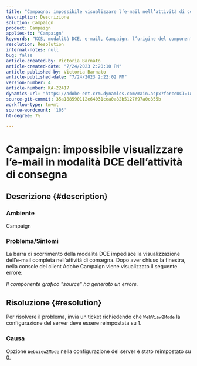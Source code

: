 ```yaml
---
title: "Campagna: impossibile visualizzare l’e-mail nell’attività di consegna in modalità DCE"
description: Descrizione
solution: Campaign
product: Campaign
applies-to: "Campaign"
keywords: "KCS, modalità DCE, e-mail, Campaign, l’origine del componente grafico ha generato un errore, attività di consegna"
resolution: Resolution
internal-notes: null
bug: false
article-created-by: Victoria Barnato
article-created-date: "7/24/2023 2:20:10 PM"
article-published-by: Victoria Barnato
article-published-date: "7/24/2023 2:22:02 PM"
version-number: 4
article-number: KA-22417
dynamics-url: "https://adobe-ent.crm.dynamics.com/main.aspx?forceUCI=1&pagetype=entityrecord&etn=knowledgearticle&id=813ca62e-2d2a-ee11-bdf4-6045bd0065b6"
source-git-commit: 35a188590112e64031cea0a82b5127f97a0c855b
workflow-type: tm+mt
source-wordcount: '103'
ht-degree: 7%

---
```


# Campaign: impossibile visualizzare l’e-mail in modalità DCE dell’attività di consegna

## Descrizione {#description}


### Ambiente

Campaign

### Problema/Sintomi

La barra di scorrimento della modalità DCE impedisce la visualizzazione dell’e-mail completa nell’attività di consegna. Dopo aver chiuso la finestra, nella console del client Adobe Campaign viene visualizzato il seguente errore:

*Il componente grafico &quot;source&quot; ha generato un errore.*


## Risoluzione {#resolution}


Per risolvere il problema, invia un ticket richiedendo che `WebView2Mode` la configurazione del server deve essere reimpostata su 1.

### Causa

Opzione `WebView2Mode` nella configurazione del server è stato reimpostato su 0.
